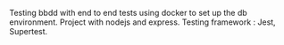 Testing bbdd with end to end tests using docker to set up the db environment.
Project with nodejs and express.
Testing framework : Jest, Supertest.

